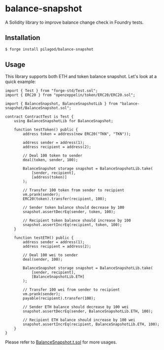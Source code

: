 # balance-snapshot

A Solidity library to improve balance change check in Foundry tests.

## Installation

```bash
$ forge install pilagod/balance-snapshot
```

## Usage

This library supports both ETH and token balance snapshot. Let's look at a quick example:

```solidity
import { Test } from "forge-std/Test.sol";
import { ERC20 } from "openzeppelin/token/ERC20/ERC20.sol";

import { BalanceSnapshot, BalanceSnapshotLib } from "balance-snapshot/BalanceSnapshot.sol";

contract ContractTest is Test {
    using BalanceSnapshotLib for BalanceSnapshot;

    function testToken() public {
        address token = address(new ERC20("TKN", "TKN"));

        address sender = address(1);
        address recipient = address(2);

        // Deal 100 token to sender
        deal(token, sender, 100);

        BalanceSnapshot storage snapshot = BalanceSnapshotLib.take(
            [sender, recipient],
            [address(token)]
        );

        // Transfer 100 token from sender to recipient
        vm.prank(sender); 
        ERC20(token).transfer(recipient, 100);

        // Sender token balance should decrease by 100
        snapshot.assertDecrEq(sender, token, 100);

        // Recipient token balance should increase by 100
        snapshot.assertIncrEq(recipient, token, 100);
    }

    function testETH() public {
        address sender = address(1);
        address recipient = address(2);

        // Deal 100 wei to sender
        deal(sender, 100);

        BalanceSnapshot storage snapshot = BalanceSnapshotLib.take(
            [sender, recipient],
            [BalanceSnapshotLib.ETH]
        );

        // Transfer 100 wei from sender to recipient
        vm.prank(sender);
        payable(recipient).transfer(100);

        // Sender ETH balance should decrease by 100 wei
        snapshot.assertDecrEq(sender, BalanceSnapshotLib.ETH, 100);

        // Recipient ETH balance should increase by 100 wei
        snapshot.assertIncrEq(recipient, BalanceSnapshotLib.ETH, 100);
    }
}
```

Please refer to [BalanceSnapshot.t.sol](https://github.com/pilagod/balance-snapshot/blob/main/test/BalanceSnapshot.t.sol) for more usages.
